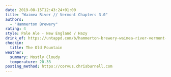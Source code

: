 ```yaml
---
date: 2019-08-15T12:43:24+01:00
title: "Waimea River // Vermont Chapters 3.0"
authors:
  - "Hammerton Brewery"
rating: 4
style: Pale Ale - New England / Hazy
drink_of: https://untappd.com/b/hammerton-brewery-waimea-river-vermont-chapters-3-0/2730744
checkin:
  title: The Old Fountain
weather:
  summary: Mostly Cloudy
  temperature: 20.33
posting_method: https://corvus.chrisburnell.com
---
```

